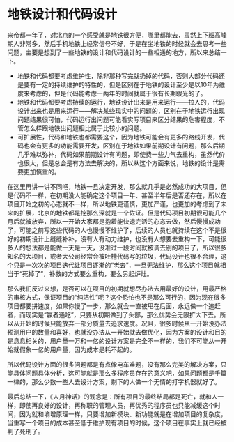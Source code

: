 # 地铁设计和代码设计

来帝都一年了，对北京的一个感受就是地铁很方便，哪里都能去，虽然上下班高峰期人非常多，然后手机地铁上经常信号不好，于是在坐地铁的时候就会去思考一些问题，主要是想到了一些地铁的设计和代码设计的一些相通的地方，所以来总结一下。

- 地铁和代码都要考虑维护性，除非那种写完就扔掉的代码，否则大部分代码还是要有一定的持续维护的特性的，但是区别在于地铁的设计至少是以10年为维度来考虑的，但是代码能考虑一两年的时间就属于很有长期眼光的了。
- 地铁和代码都要考虑持续的运行，地铁设计出来是用来运行——拉人的，代码设计出来也是用来运行——解决某些现实中的问题的，区别在于地铁运行出现问题结果很可怕，代码运行出问题可能看实际项目来区分结果的危害程度，不管怎么样跟地铁出问题相比属于比较小的问题。
- 可扩展性，代码和地铁也都需要这个，因为地铁可能会有更多的路线开发，代码也会有更多的功能需要开发，区别在于地铁如果前期设计有问题，那么后期几乎难以弥补，代码如果前期设计有问题，即使费一些力气去重构，虽然代价也很大，但是总会是有方法去解决的，所以从这个方面来说，地铁的设计是需要更加慎重的。

在这里再讲一讲不同吧，地铁一旦决定开发，那么就几乎是必然成功的大项目，但是代码不一样，在初期没人能确定这个项目一年、甚至半年后是否还存在，所以在项目开始之初的心态就不一样，所以地铁更谨慎，更加严谨，也更加的考虑到了未来的扩展，北京的地铁都是挖那么深就是一个佐证。但是代码项目初期很可能几个月后就被放弃，所以一开始大家都是抱着能快速完活的心态去做，然后慢慢成功了，可能之前写这些代码的人也慢慢不维护了，后续的人员也就持续在这个不是很好的初期设计上缝缝补补，没有人有动力维护，也没有人想要去重构一下，可能很多人的想法都是能做一天是一天，没准过一段时间就被调去别的项目了，所以很多知名的大项目，或者大公司经常会被吐槽代码写的垃圾，代码设计也很不合理，这个只是一次次的项目迭代让项目逐渐的“老去”，一旦无法维护，那么这个项目就相当于“死掉了”，补救的方式要么重构，要么另起炉灶。

那么我们反过来想，是否可以在项目的初期就想尽办法去用最好的设计，用最严格的审核方式，保证项目的“纯洁性”呢？这个恐怕也不是那么可行的，因为现在很多项目都要拼速度，如果你慢了一步，那么就会一直被甩在后面，永远做一个追赶者，而现实是“赢者通吃”，只要从初期做到了头部，那么优势会无限扩大下去。所以从开始的时候只能放弃一部分质量去追求速度。况且，很多时候从一开始没办法预测用户的数量和喜好，也就没办法从一开始就去做优化，因为方案的设计和目的是息息相关的，用户量一万和一亿的设计方案是完全不一样的，我们不可能从一开始就假象一亿的用户量，因为成本是耗不起的。

所以代码设计方面的很多问题都是有点像电车难题，没有那么完美的解决方案，只能具体问题具体分析，这可能就是那么多程序员存在的意义吧，如果问题都是千篇一律的，那么少数一些人去设计方案，剩下的人做一个无情的打字机器就好了。

最后总结一下，《人月神话》的观念是：所有项目的最终结局都是死亡，就和人一样，即使再良好的设计，再称职的管理人员，再优秀的程序员也只能减缓这个时间，因为就和墒增原理一样，只要增加新模块、新功能就是在增加项目的复杂度，当重写一个项目的成本甚至低于维护现有项目的时候，这个项目在事实上就已经被判了死刑了。
